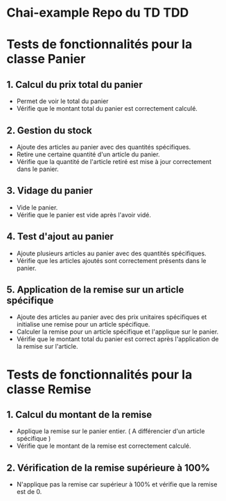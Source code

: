 # Chai-example Repo du TD TDD 

# Tests de fonctionnalités pour la classe Panier

## 1. Calcul du prix total du panier
   - Permet de voir le total du panier
   - Vérifie que le montant total du panier est correctement calculé.

## 2. Gestion du stock
   - Ajoute des articles au panier avec des quantités spécifiques.
   - Retire une certaine quantité d'un article du panier.
   - Vérifie que la quantité de l'article retiré est mise à jour correctement dans le panier.

## 3. Vidage du panier
   - Vide le panier.
   - Vérifie que le panier est vide après l'avoir vidé.

## 4. Test d'ajout au panier
   - Ajoute plusieurs articles au panier avec des quantités spécifiques.
   - Vérifie que les articles ajoutés sont correctement présents dans le panier.

## 5. Application de la remise sur un article spécifique
   - Ajoute des articles au panier avec des prix unitaires spécifiques et initialise une remise pour un article spécifique.
   - Calculer la remise pour un article spécifique et l'applique sur le panier.
   - Vérifie que le montant total du panier est correct après l'application de la remise sur l'article.

# Tests de fonctionnalités pour la classe Remise

## 1. Calcul du montant de la remise
   - Applique la remise sur le panier entier. ( A différencier d'un article spécifique )
   - Vérifie que le montant de la remise est correctement calculé.

## 2. Vérification de la remise supérieure à 100%
   - N'applique pas la remise car supérieur à 100% et vérifie que la remise est de 0.